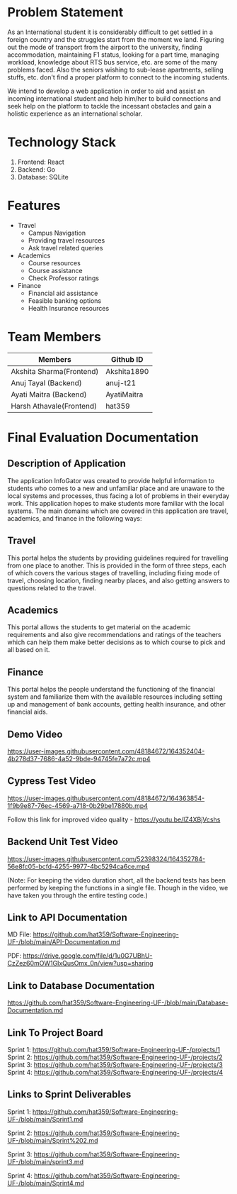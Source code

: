 # Problem Statement 

As an International student it is considerably difficult to get settled in a foreign country and the struggles start from the moment we land. Figuring out the mode of transport from the airport to the university, finding accommodation, maintaining F1 status, looking for a part time, managing workload, knowledge about RTS bus service, etc. are some of the many problems faced. Also the seniors wishing to sub-lease apartments, selling stuffs, etc. don't find a proper platform to connect to the incoming students.

We intend to develop a web application in order to aid and assist an incoming international student and help him/her to build connections and seek help on the platform to tackle the incessant obstacles and gain a holistic experience as an international scholar.

# Technology Stack
1. Frontend: React
2. Backend: Go
3. Database: SQLite

# Features
* Travel
  * Campus Navigation
  * Providing travel resources
  * Ask travel related queries
* Academics
  * Course resources 
  * Course assistance
  * Check Professor ratings
* Finance
  * Financial aid assistance
  * Feasible banking options
  * Health Insurance resources

# Team Members
| Members                 | Github ID     |
| --------------------    | ------------- |
| Akshita Sharma(Frontend)| Akshita1890   |
| Anuj Tayal (Backend)    | anuj-t21      |
| Ayati Maitra (Backend)  | AyatiMaitra   |
| Harsh Athavale(Frontend)| hat359        |

# Final Evaluation Documentation

## Description of Application

The application InfoGator was created to provide helpful information to students who comes to a new and unfamiliar place and are unaware to the local systems and processes, thus facing a lot of problems in their everyday work. This application hopes to make students more familiar with the local systems. The main domains which are covered in this application are travel, academics, and finance in the following ways:

## Travel
This portal helps the students by providing guidelines required for travelling from one place to another. This is provided in the form of three steps, each of which covers the various stages of travelling, including fixing mode of travel, choosing location, finding nearby places, and also getting answers to questions related to the travel.

## Academics
This portal allows the students to get material on the academic requirements and also give recommendations and ratings of the teachers which can help them make better decisions as to which course to pick and all based on it.

## Finance
This portal helps the people understand the functioning of the financial system and familiarize them with the available resources including setting up and management of bank accounts, getting health insurance, and other financial aids.

## Demo Video


https://user-images.githubusercontent.com/48184672/164352404-4b278d37-7686-4a52-9bde-94745fe7a72c.mp4


## Cypress Test Video


https://user-images.githubusercontent.com/48184672/164363854-1f9b9e87-76ec-4569-a718-0b29be17880b.mp4

Follow this link for improved video quality - https://youtu.be/lZ4XBjVcshs

## Backend Unit Test Video


https://user-images.githubusercontent.com/52398324/164352784-56e8fc05-bcfd-4255-9977-4bc5294ca6ce.mp4

(Note: For keeping the video duration short, all the backend tests has been performed by keeping the functions in a single file. Though in the video, we have taken you through the entire testing code.)

## Link to API Documentation

MD File: https://github.com/hat359/Software-Engineering-UF-/blob/main/API-Documentation.md

PDF: https://drive.google.com/file/d/1u0G7UBhU-CzZez60mOW1GIxQusOmx_0n/view?usp=sharing

## Link to Database Documentation

https://github.com/hat359/Software-Engineering-UF-/blob/main/Database-Documentation.md


## Link To Project Board
Sprint 1: https://github.com/hat359/Software-Engineering-UF-/projects/1
Sprint 2: https://github.com/hat359/Software-Engineering-UF-/projects/2
Sprint 3: https://github.com/hat359/Software-Engineering-UF-/projects/3
Sprint 4: https://github.com/hat359/Software-Engineering-UF-/projects/4

## Links to Sprint Deliverables 

Sprint 1: https://github.com/hat359/Software-Engineering-UF-/blob/main/Sprint1.md

Sprint 2: https://github.com/hat359/Software-Engineering-UF-/blob/main/Sprint%202.md

Sprint 3: https://github.com/hat359/Software-Engineering-UF-/blob/main/sprint3.md

Sprint 4: https://github.com/hat359/Software-Engineering-UF-/blob/main/Sprint4.md


